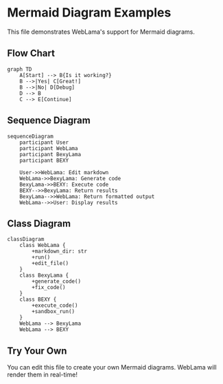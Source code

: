 # Mermaid Diagram Examples

This file demonstrates WebLama's support for Mermaid diagrams.

## Flow Chart

```mermaid
graph TD
    A[Start] --> B{Is it working?}
    B -->|Yes| C[Great!]
    B -->|No| D[Debug]
    D --> B
    C --> E[Continue]
```

## Sequence Diagram

```mermaid
sequenceDiagram
    participant User
    participant WebLama
    participant BexyLama
    participant BEXY
    
    User->>WebLama: Edit markdown
    WebLama->>BexyLama: Generate code
    BexyLama->>BEXY: Execute code
    BEXY-->>BexyLama: Return results
    BexyLama-->>WebLama: Return formatted output
    WebLama-->>User: Display results
```

## Class Diagram

```mermaid
classDiagram
    class WebLama {
        +markdown_dir: str
        +run()
        +edit_file()
    }
    class BexyLama {
        +generate_code()
        +fix_code()
    }
    class BEXY {
        +execute_code()
        +sandbox_run()
    }
    WebLama --> BexyLama
    WebLama --> BEXY
```

## Try Your Own

You can edit this file to create your own Mermaid diagrams. WebLama will render them in real-time!
